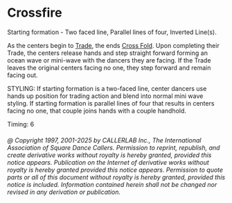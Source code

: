 
# Crossfire

Starting formation - Two faced line, Parallel lines of four, Inverted Line(s). 

As the centers begin to [Trade](../b2/trade.md), the ends 
[Cross Fold](../ms/fold.md). Upon completing their Trade, the
centers release hands and step straight forward forming an ocean wave or mini-wave with
the dancers they are facing. If the Trade leaves the original centers facing no one, they
step forward and remain facing out. 

STYLING: If starting formation is a two-faced line, center dancers use  hands up position for trading action and blend into normal mini wave styling. If starting formation is parallel lines of four that results in centers facing no one, that couple joins hands with a  couple handhold.

Timing: 6

###### @ Copyright 1997, 2001-2025 by CALLERLAB Inc., The International Association of Square Dance Callers. Permission to reprint, republish, and create derivative works without royalty is hereby granted, provided this notice appears. Publication on the Internet of derivative works without royalty is hereby granted provided this notice appears. Permission to quote parts or all of this document without royalty is hereby granted, provided this notice is included. Information contained herein shall not be changed nor revised in any derivation or publication.
